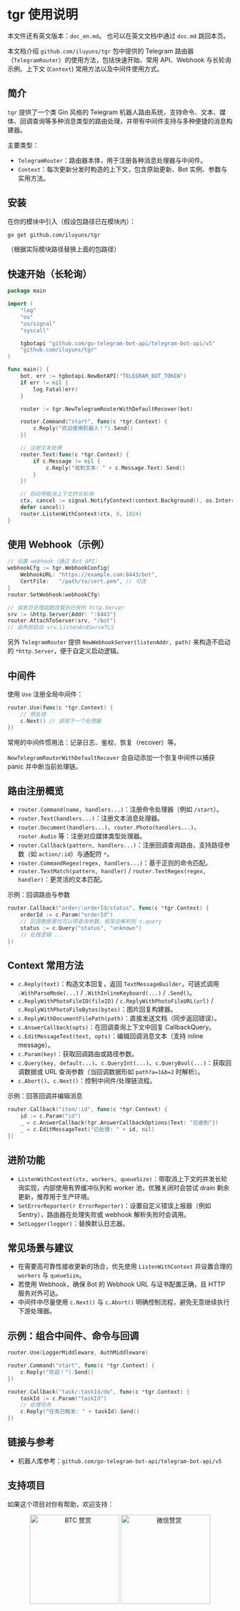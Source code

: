 # tgr 使用说明

本文件还有英文版本：`doc_en.md`。 也可以在英文文档中通过 `doc.md` 跳回本页。

本文档介绍 `github.com/iluyuns/tgr` 包中提供的 Telegram 路由器（`TelegramRouter`）的使用方法，包括快速开始、常用 API、Webhook 与长轮询示例、上下文 (`Context`) 常用方法以及中间件使用方式。

## 简介

`tgr` 提供了一个类 Gin 风格的 Telegram 机器人路由系统，支持命令、文本、媒体、回调查询等多种消息类型的路由处理，并带有中间件支持与多种便捷的消息构建器。

主要类型：

- `TelegramRouter`：路由器本体，用于注册各种消息处理器与中间件。
- `Context`：每次更新分发时构造的上下文，包含原始更新、Bot 实例、参数与实用方法。

## 安装

在你的模块中引入（假设包路径已在模块内）：

```bash
go get github.com/iluyuns/tgr
```

（根据实际模块路径替换上面的包路径）

## 快速开始（长轮询）

```go
package main

import (
    "log"
    "os"
    "os/signal"
    "syscall"

    tgbotapi "github.com/go-telegram-bot-api/telegram-bot-api/v5"
    "github.com/iluyuns/tgr"
)

func main() {
    bot, err := tgbotapi.NewBotAPI("TELEGRAM_BOT_TOKEN")
    if err != nil {
        log.Fatal(err)
    }

    router := tgr.NewTelegramRouterWithDefaultRecover(bot)

    router.Command("start", func(c *tgr.Context) {
        c.Reply("欢迎使用机器人！").Send()
    })

    // 注册文本处理
    router.Text(func(c *tgr.Context) {
        if c.Message != nil {
            c.Reply("收到文本: " + c.Message.Text).Send()
        }
    })

    // 启动带取消上下文的长轮询
    ctx, cancel := signal.NotifyContext(context.Background(), os.Interrupt, syscall.SIGTERM)
    defer cancel()
    router.ListenWithContext(ctx, 8, 1024)
}
```

## 使用 Webhook（示例）

```go
// 设置 webhook（通过 Bot API）
webhookCfg := tgr.WebhookConfig{
    WebhookURL: "https://example.com:8443/bot",
    CertFile:   "/path/to/cert.pem", // 可选
}
router.SetWebhook(webhookCfg)

// 或者将处理函数挂载到已有的 http.Server
srv := &http.Server{Addr: ":8443"}
router.AttachToServer(srv, "/bot")
// 由外部启动 srv.ListenAndServeTLS
```

另外 `TelegramRouter` 提供 `NewWebhookServer(listenAddr, path)` 来构造不启动的 `*http.Server`，便于自定义启动逻辑。

## 中间件

使用 `Use` 注册全局中间件：

```go
router.Use(func(c *tgr.Context) {
    // 预处理
    c.Next() // 调用下一个处理器
})
```

常用的中间件惯用法：记录日志、鉴权、恢复（recover）等。

`NewTelegramRouterWithDefaultRecover` 会自动添加一个恢复中间件以捕获 panic 并中断当前处理链。

## 路由注册概览

- `router.Command(name, handlers...)`：注册命令处理器（例如 `/start`）。
- `router.Text(handlers...)`：注册文本消息处理器。
- `router.Document(handlers...)`、`router.Photo(handlers...)`、`router.Audio` 等：注册对应媒体类型处理器。
- `router.Callback(pattern, handlers...)`：注册回调查询路由，支持路径参数（如 `action/:id`）与通配符 `*`。
- `router.CommandRegex(regex, handlers...)`：基于正则的命令匹配。
- `router.TextMatch(pattern, handler)` / `router.TextRegex(regex, handler)`：更灵活的文本匹配。

示例：回调路由与参数

```go
router.Callback("order/:orderId/status", func(c *tgr.Context) {
    orderId := c.Param("orderId")
    // 回调数据里也可以带查询参数，框架会解析到 c.query
    status := c.Query("status", "unknown")
    // 处理逻辑 ...
})
```

## Context 常用方法

- `c.Reply(text)`：构造文本回复，返回 `TextMessageBuilder`，可链式调用 `.WithParseMode(...)` / `.WithInlineKeyboard(...)` / `.Send()`。
- `c.ReplyWithPhotoFileID(fileID)` / `c.ReplyWithPhotoFileURL(url)` / `c.ReplyWithPhotoFileBytes(bytes)`：图片回复构建器。
- `c.ReplyWithDocumentFilePath(path)`：直接发送文档（同步返回错误）。
- `c.AnswerCallback(opts)`：在回调查询上下文中回复 CallbackQuery。
- `c.EditMessageText(text, opts)`：编辑回调消息文本（支持 inline message）。
- `c.Param(key)`：获取回调路由或路径参数。
- `c.Query(key, default...)`、`c.QueryInt(...)`、`c.QueryBool(...)`：获取回调数据或 URL 查询参数（当回调数据形如 `path?a=1&b=2` 时解析）。
- `c.Abort()`、`c.Next()`：控制中间件/处理链流程。

示例：回答回调并编辑消息

```go
router.Callback("item/:id", func(c *tgr.Context) {
    id := c.Param("id")
    _ = c.AnswerCallback(tgr.AnswerCallbackOptions{Text: "已收到"})
    _ = c.EditMessageText("已处理: " + id, nil)
})
```

## 进阶功能

- `ListenWithContext(ctx, workers, queueSize)`：带取消上下文的并发长轮询实现，内部使用有界缓冲队列和 worker 池，优雅关闭时会尝试 drain 剩余更新，推荐用于生产环境。
- `SetErrorReporter(r ErrorReporter)`：设置自定义错误上报器（例如 Sentry），路由器在处理失败或 webhook 解析失败时会调用。
- `SetLogger(logger)`：替换默认日志器。

## 常见场景与建议

- 在需要高可靠性接收更新的场合，优先使用 `ListenWithContext` 并设置合理的 `workers` 与 `queueSize`。
- 若使用 Webhook，确保 Bot 的 Webhook URL 与证书配置正确，且 HTTP 服务对外可达。
- 中间件中尽量使用 `c.Next()` 与 `c.Abort()` 明确控制流程，避免无意继续执行下游处理器。

## 示例：组合中间件、命令与回调

```go
router.Use(LoggerMiddleware, AuthMiddleware)

router.Command("start", func(c *tgr.Context) {
    c.Reply("欢迎！").Send()
})

router.Callback("task/:taskId/do", func(c *tgr.Context) {
    taskId := c.Param("taskId")
    // 处理任务
    c.Reply("任务已触发: " + taskId).Send()
})
```

## 链接与参考

- 机器人库参考：`github.com/go-telegram-bot-api/telegram-bot-api/v5`

## 支持项目

如果这个项目对你有帮助，欢迎支持：

<div align="center">
  <img src="docs/btc.jpeg" alt="BTC 赞赏" width="200" />
  <img src="docs/wechat.jpg" alt="微信赞赏" width="200" />
</div>




